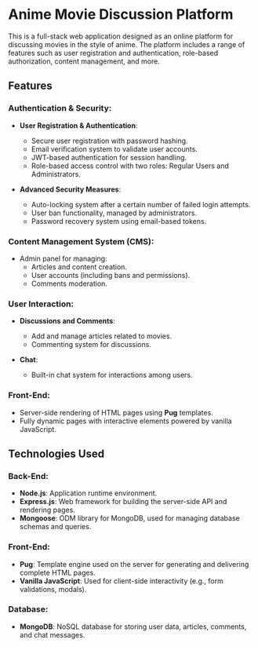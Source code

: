 # Anime Movie Discussion Platform

This is a full-stack web application designed as an online platform for discussing movies in the style of anime. The platform includes a range of features such as user registration and authentication, role-based authorization, content management, and more.

## Features

### Authentication & Security:
- **User Registration & Authentication**:  
  - Secure user registration with password hashing.  
  - Email verification system to validate user accounts.  
  - JWT-based authentication for session handling.  
  - Role-based access control with two roles: Regular Users and Administrators.  

- **Advanced Security Measures**:  
  - Auto-locking system after a certain number of failed login attempts.  
  - User ban functionality, managed by administrators.  
  - Password recovery system using email-based tokens.  

### Content Management System (CMS):
- Admin panel for managing:
  - Articles and content creation.  
  - User accounts (including bans and permissions).  
  - Comments moderation.  

### User Interaction:
- **Discussions and Comments**:  
  - Add and manage articles related to movies.  
  - Commenting system for discussions.  

- **Chat**:  
  - Built-in chat system for interactions among users.  

### Front-End:
- Server-side rendering of HTML pages using **Pug** templates.  
- Fully dynamic pages with interactive elements powered by vanilla JavaScript.

## Technologies Used

### Back-End:
- **Node.js**: Application runtime environment.
- **Express.js**: Web framework for building the server-side API and rendering pages.
- **Mongoose**: ODM library for MongoDB, used for managing database schemas and queries.

### Front-End:
- **Pug**: Template engine used on the server for generating and delivering complete HTML pages.  
- **Vanilla JavaScript**: Used for client-side interactivity (e.g., form validations, modals).

### Database:
- **MongoDB**: NoSQL database for storing user data, articles, comments, and chat messages.
